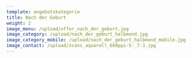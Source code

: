 ```yaml
---
template: angebotskategorie
title: Nach der Geburt
weight: 2
image_menu: /upload/offer_nach_der_geburt.jpg
image_category: /upload/nach_der_geburt_halbmond.jpg
image_category_mobile: /upload/nach_der_geburt_halbmond_mobile.jpg
image_contact: /upload/scans_aquarell_600ppi-5-_7-3.jpg
---
```

